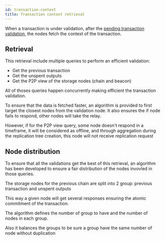```yaml
---
id: transaction-context
title: Transaction context retrieval
---
```


When a transaction is under validation, after the [pending transaction validation](/build/core/mining/transaction-validation), the nodes  fetch the context of the transaction.

## Retrieval

This retrieval include multiple queries to  perform an efficient validation:
- Get the previous transaction
- Get the unspent outputs
- Get the P2P view of the storage nodes (chain and beacon)

All of thoses queries happen concurrently making efficient the transaction validation.

To ensure that the data is fetched faster, an algorithm is provided to first target the closest nodes from the validation node. It also ensures the if node fails to respond, other nodes will take the relay.

However, if for the P2P view query, some node doesn't respond in a timeframe, it will be considered as offline, and through aggregation during the replication tree creation, this node will not receive replication request

## Node distribution

To ensure that all the validations  get the best of this retrieval, an algorithm has been developed to ensure a fair distribution of the nodes invovled in those queries.

The storage nodes for the previous chain are split into 2 group: previous transaction and unspent outputs

This way a given node will get several responses ensuring the atomic commitment of the transaction.

The algorithm defines the number of group to have and the number of nodes in each group.

Also it balances the groups to be sure a group have the same number of node without duplication

